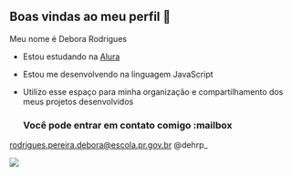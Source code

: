 ## Boas vindas ao meu perfil 💙

Meu nome é Debora Rodrigues

- Estou estudando na [Alura](https://www.alura.com.br)
- Estou me desenvolvendo na linguagem JavaScript
- Utilizo esse espaço para minha organização e compartilhamento dos meus projetos desenvolvidos

  ### Você pode entrar em contato comigo :mailbox

rodrigues.pereira.debora@escola.pr.gov.br
@dehrp_

![](https://media1.tenor.com/m/E3SNnvncEE0AAAAC/dance.gif)

